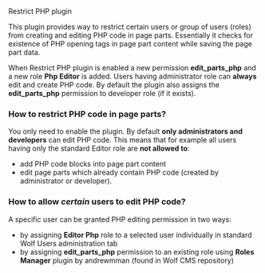 <h1><?php echo __('Documentation'); ?></h1>
	
 Restrict PHP plugin
        <p>This plugin provides way to restrict certain users or group of users (roles) from creating and editing PHP code in page parts. Essentially it checks for existence of PHP opening tags
	   in page part content while saving the page part data.</p>
	<p>
		When Restrict PHP plugin is enabled a new permission <strong>edit_parts_php</strong> and a new role <strong>Php Editor</strong> is added. 
		Users having administrator role can <strong>always</strong> edit and create PHP code. By default the plugin also assigns the <strong>edit_parts_php</strong> permission
		to developer role (if it exists).
	</p>
	<h3>
		How to restrict PHP code in page parts?
	</h3>
	<p>
		You only need to enable the plugin. By default <strong>only administrators and developers</strong> can edit PHP code. This means that for example all users having only the standard Editor role are
		<strong>not allowed to</strong>:
	</p>
			<ul>
				<li>add PHP code blocks into page part content</li>
				<li>edit page parts which already contain PHP code (created by administrator or developer).</li>
			</ul>
	<h3>
		How to allow <em>certain</em> users to edit PHP code?
	</h3>
	<p>
		A specific user can be granted PHP editing permission in two ways:
	</p>
			<ul>
				<li>by assigning <strong>Editor Php</strong> role to a selected user individually in standard Wolf Users administration tab</li>
				<li>by assigning <strong>edit_parts_php</strong> permission to an existing role using <strong>Roles Manager</strong> plugin by andrewmman (found in Wolf CMS repository)</li>
			</ul>

</div>